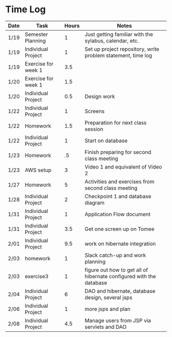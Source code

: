 # Time Log

| Date | Task | Hours | Notes|
|------|------|-------|------|
| 1/19| Semester Planning| 1 | Just getting familiar with the sylabus, calendar, etc. |
| 1/19| Individual Project | 1 | Set up project repository, write problem statement, time log |
| 1/19 | Exercise for week 1 | 3.5  |   | 
| 1/20 | Exercise for week 1 | 1.5 | |
| 1/20 | Individual Project | 0.5 | Design work |
| 1/22 | Individual Project | 1 | Screens |
| 1/22 | Homework | 1.5 | Preparation for next class session |
| 1/22 | Individual Project | 1 | Start on database |
| 1/23 | Homework | .5 | Finish preparing for second class meeting |
| 1/23 | AWS setup | 3 | Video 1 and equivalent of Video 2 |
| 1/27 | Homework | 5 | Activities and exercises from second class meeting |
| 1/28 | Individual Project | 2 | Checkpoint 1 and database diagram |
| 1/31 | Individual Project | 1 | Application Flow document |
| 1/31 | Individual Project | 3.5 | Get one screen up on Tomee |
| 2/01 | Individual Project | 9.5 | work on hibernate integration |
| 2/03 | homework | 1| Slack catch-up and work planning |
| 2/03 | exercise3 | 1 | figure out how to get all of hibernate configured with the database |
| 2/04 | Individual Project | 6 | DAO and hibernate, database design, several jsps |
| 2/06 | Individual Project | 1 | more jsps and plan |
| 2/08 | Individual Project | 4.5 | Manage users from JSP via servlets and DAO |